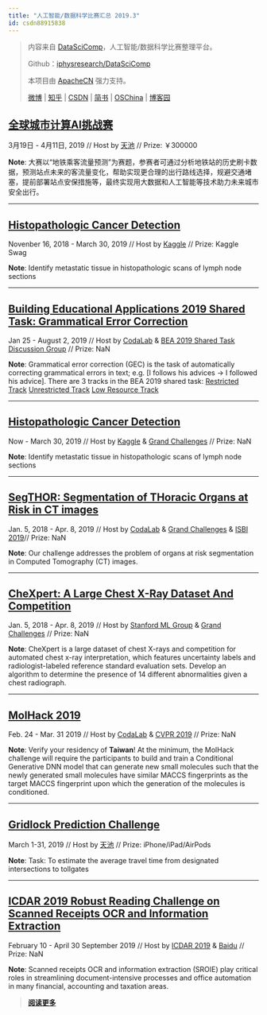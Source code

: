 ```yaml
---
title: "人工智能/数据科学比赛汇总 2019.3"
id: csdn88915838
---
```


> 内容来自 [DataSciComp](https://iphysresearch.github.io/DataSciComp/)，人工智能/数据科学比赛整理平台。
> 
> Github：[iphysresearch/DataSciComp](https://github.com/iphysresearch/DataSciComp)
> 
> 本项目由 [ApacheCN](https://www.apachecn.org/) 强力支持。
> 
> [微博](https://weibo.com/u/6326715527) | [知乎](https://www.zhihu.com/people/apachecn) | [CSDN](https://blog.csdn.net/wizardforcel/article/category/8437073) | [简书](https://www.jianshu.com/c/4ee721d0c474) | [OSChina](https://my.oschina.net/repine/) | [博客园](https://www.cnblogs.com/wizardforcel/category/1352397.html)

## [**全球城市计算AI挑战赛**](https://tianchi.aliyun.com/competition/entrance/231708/introduction?spm=5176.12281905.5490641.1.358b6badpKtnUN)

3月19日 - 4月11日, 2019 // Host by [天池](https://tianchi.aliyun.com/) // Prize: ￥300000

**Note**: 大赛以“地铁乘客流量预测”为赛题，参赛者可通过分析地铁站的历史刷卡数据，预测站点未来的客流量变化，帮助实现更合理的出行路线选择，规避交通堵塞，提前部署站点安保措施等，最终实现用大数据和人工智能等技术助力未来城市安全出行。

* * *

## [**Histopathologic Cancer Detection**](https://www.kaggle.com/c/histopathologic-cancer-detection)

Novenber 16, 2018 - March 30, 2019 // Host by [Kaggle](https://www.kaggle.com/) // Prize: Kaggle Swag

**Note**: Identify metastatic tissue in histopathologic scans of lymph node sections

* * *

## [**Building Educational Applications 2019 Shared Task: Grammatical Error Correction**](https://www.cl.cam.ac.uk/research/nl/bea2019st/)

Jan 25 - August 2, 2019 // Host by [CodaLab](https://competitions.codalab.org/) & [BEA 2019 Shared Task Discussion Group](https://groups.google.com/forum/#!forum/bea2019st) // Prize: NaN

**Note**: Grammatical error correction (GEC) is the task of automatically correcting grammatical errors in text; e.g. [I follows his advices -> I followed his advice].
There are 3 tracks in the BEA 2019 shared task:
[Restricted Track](https://competitions.codalab.org/competitions/21922)
[Unrestricted Track](https://competitions.codalab.org/competitions/21923)
[Low Resource Track](https://competitions.codalab.org/competitions/21924)

* * *

## [**Histopathologic Cancer Detection**](https://www.kaggle.com/c/histopathologic-cancer-detection)

Now - March 30, 2019 // Host by [Kaggle](https://www.kaggle.com/) & [Grand Challenges](https://grand-challenge.org/challenges/) // Prize: NaN

**Note**: Identify metastatic tissue in histopathologic scans of lymph node sections

* * *

## [**SegTHOR: Segmentation of THoracic Organs at Risk in CT images**](https://competitions.codalab.org/competitions/21012)

Jan. 5, 2018 - Apr. 8, 2019 // Host by [CodaLab](https://competitions.codalab.org/) & [Grand Challenges](https://grand-challenge.org/challenges/) & [ISBI 2019](https://biomedicalimaging.org/2019/challenges/)// Prize: NaN

**Note**: Our challenge addresses the problem of organs at risk segmentation in Computed Tomography (CT) images.

* * *

## [**CheXpert: A Large Chest X-Ray Dataset And Competition**](https://stanfordmlgroup.github.io/competitions/chexpert/)

Jan. 5, 2018 - Apr. 8, 2019 // Host by [Stanford ML Group](https://stanfordmlgroup.github.io/) & [Grand Challenges](https://grand-challenge.org/challenges/) // Prize: NaN

**Note**: CheXpert is a large dataset of chest X-rays and competition for automated chest x-ray interpretation, which features uncertainty labels and radiologist-labeled reference standard evaluation sets. Develop an algorithm to determine the presence of 14 different abnormalities given a chest radiograph.

* * *

## [**MolHack 2019**](https://competitions.codalab.org/competitions/21716)

Feb. 24 - Mar. 31 2019 // Host by [CodaLab](https://competitions.codalab.org/) & [CVPR 2019](http://cvpr2019.thecvf.com/) // Prize: NaN

**Note**: Verify your residency of **Taiwan**!
At the minimum, the MolHack challenge will require the participants to build and train a Conditional Generative DNN model that can generate new small molecules such that the newly generated small molecules have similar MACCS fingerprints as the target MACCS fingerprint upon which the generation of the molecules is conditioned.

* * *

## [**Gridlock Prediction Challenge**](https://tianchi.aliyun.com/competition/entrance/231698/introduction?spm=5176.12281949.0.0.422976d8ArSxx6)

March 1-31, 2019 // Host by [天池](https://tianchi.aliyun.com/) // Prize: iPhone/iPad/AirPods

**Note**: Task: To estimate the average travel time from designated intersections to tollgates

* * *

## [**ICDAR 2019 Robust Reading Challenge on Scanned Receipts OCR and Information Extraction**](http://rrc.cvc.uab.es/?ch=13)

February 10 - April 30 September 2019 // Host by [ICDAR 2019](http://rrc.cvc.uab.es/) & [Baidu](https://iphysresearch.github.io/DataSciComp/www.baidu.com) // Prize: NaN

**Note**: Scanned receipts OCR and information extraction (SROIE) play critical roles in streamlining document-intensive processes and office automation in many financial, accounting and taxation areas.

> [**阅读更多**](https://iphysresearch.github.io/DataSciComp/)